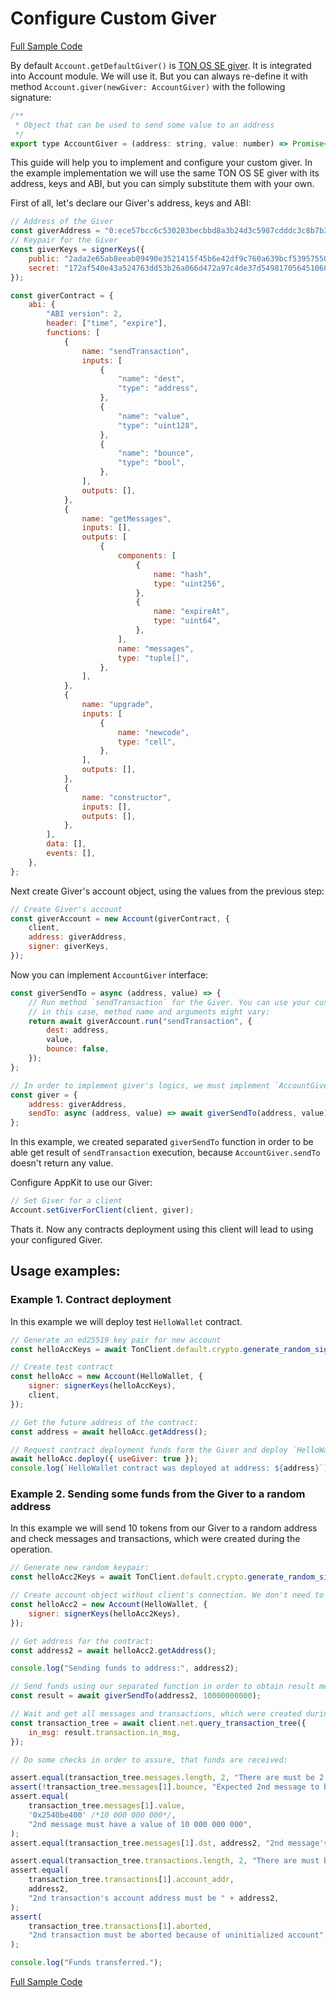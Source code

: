 # Configure Custom Giver

[Full Sample Code](https://github.com/tonlabs/sdk-samples/tree/master/appkit-examples/custom-giver)

By default `Account.getDefaultGiver()` is [TON OS SE giver](https://github.com/tonlabs/tonos-se/tree/master/contracts). It is integrated into Account module. We will use it. But you can always re-define it with method `Account.giver(newGiver: AccountGiver)` with the following signature:

```javascript
/**
 * Object that can be used to send some value to an address 
 */
export type AccountGiver = (address: string, value: number) => Promise<void>;
```

This guide will help you to implement and configure your custom giver. In the example implementation we will use the same TON OS SE giver with its address, keys and ABI, but you can simply substitute them with your own.

First of all, let's declare our Giver's address, keys and ABI:

```javascript
// Address of the Giver
const giverAddress = "0:ece57bcc6c530283becbbd8a3b24d3c5987cdddc3c8b7b33be6e4a6312490415";
// Keypair for the Giver
const giverKeys = signerKeys({
    public: "2ada2e65ab8eeab09490e3521415f45b6e42df9c760a639bcf53957550b25a16",
    secret: "172af540e43a524763dd53b26a066d472a97c4de37d5498170564510608250c3",
});

const giverContract = {
    abi: {
        "ABI version": 2,
        header: ["time", "expire"],
        functions: [
            {
                name: "sendTransaction",
                inputs: [
                    {
                        "name": "dest",
                        "type": "address",
                    },
                    {
                        "name": "value",
                        "type": "uint128",
                    },
                    {
                        "name": "bounce",
                        "type": "bool",
                    },
                ],
                outputs: [],
            },
            {
                name: "getMessages",
                inputs: [],
                outputs: [
                    {
                        components: [
                            {
                                name: "hash",
                                type: "uint256",
                            },
                            {
                                name: "expireAt",
                                type: "uint64",
                            },
                        ],
                        name: "messages",
                        type: "tuple[]",
                    },
                ],
            },
            {
                name: "upgrade",
                inputs: [
                    {
                        name: "newcode",
                        type: "cell",
                    },
                ],
                outputs: [],
            },
            {
                name: "constructor",
                inputs: [],
                outputs: [],
            },
        ],
        data: [],
        events: [],
    },
};
```

Next create Giver's account object, using the values from the previous step:

```javascript
// Create Giver's account
const giverAccount = new Account(giverContract, {
    client,
    address: giverAddress,
    signer: giverKeys,
});
```

Now you can implement `AccountGiver` interface:

```javascript
const giverSendTo = async (address, value) => {
    // Run method `sendTransaction` for the Giver. You can use your custom account,
    // in this case, method name and arguments might vary:
    return await giverAccount.run("sendTransaction", {
        dest: address,
        value,
        bounce: false,
    });
};

// In order to implement giver's logics, we must implement `AccountGiver` interface
const giver = {
    address: giverAddress,
    sendTo: async (address, value) => await giverSendTo(address, value),
};
```

In this example, we created separated `giverSendTo` function in order to be able get result of `sendTransaction` execution, because `AccountGiver.sendTo` doesn't return any value.

Configure AppKit to use our Giver:

```javascript
// Set Giver for a client
Account.setGiverForClient(client, giver);
```

Thats it. Now any contracts deployment using this client will lead to using your configured Giver.

## Usage examples:

### Example 1. Contract deployment

In this example we will deploy test `HelloWallet` contract.

```javascript
// Generate an ed25519 key pair for new account
const helloAccKeys = await TonClient.default.crypto.generate_random_sign_keys();

// Create test contract
const helloAcc = new Account(HelloWallet, {
    signer: signerKeys(helloAccKeys),
    client,
});

// Get the future address of the contract:
const address = await helloAcc.getAddress();

// Request contract deployment funds form the Giver and deploy `HelloWallet` contract.
await helloAcc.deploy({ useGiver: true });
console.log(`HelloWallet contract was deployed at address: ${address}`);
```

### Example 2. Sending some funds from the Giver to a random address

In this example we will send 10 tokens from our Giver to a random address and check messages and transactions, which were created during the operation.

```javascript
// Generate new random keypair:
const helloAcc2Keys = await TonClient.default.crypto.generate_random_sign_keys();

// Create account object without client's connection. We don't need to deploy it, we just want to obtain it's future address:
const helloAcc2 = new Account(HelloWallet, {
    signer: signerKeys(helloAcc2Keys),
});

// Get address for the contract:
const address2 = await helloAcc2.getAddress();

console.log("Sending funds to address:", address2);

// Send funds using our separated function in order to obtain result message `id`:
const result = await giverSendTo(address2, 10000000000);

// Wait and get all messages and transactions, which were created during the whole operation:
const transaction_tree = await client.net.query_transaction_tree({
    in_msg: result.transaction.in_msg,
});

// Do some checks in order to assure, that funds are received:

assert.equal(transaction_tree.messages.length, 2, "There are must be 2 messages");
assert(!transaction_tree.messages[1].bounce, "Expected 2nd message to be not-bounceable");
assert.equal(
    transaction_tree.messages[1].value,
    '0x2540be400' /*10 000 000 000*/,
    "2nd message must have a value of 10 000 000 000",
);
assert.equal(transaction_tree.messages[1].dst, address2, "2nd message's destination must be " + address2);

assert.equal(transaction_tree.transactions.length, 2, "There are must be 2 transactions");
assert.equal(
    transaction_tree.transactions[1].account_addr,
    address2,
    "2nd transaction's account address must be " + address2,
);
assert(
    transaction_tree.transactions[1].aborted,
    "2nd transaction must be aborted because of uninitialized account",
);

console.log("Funds transferred.");
```

[Full Sample Code](https://github.com/tonlabs/sdk-samples/tree/master/appkit-examples/custom-giver)
